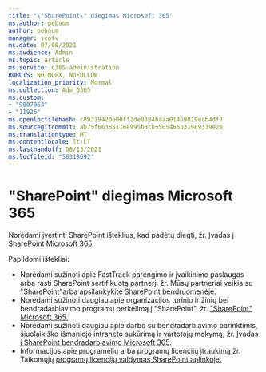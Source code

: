 ```yaml
---
title: "\"SharePoint\" diegimas Microsoft 365"
ms.author: pebaum
author: pebaum
manager: scotv
ms.date: 07/08/2021
ms.audience: Admin
ms.topic: article
ms.service: o365-administration
ROBOTS: NOINDEX, NOFOLLOW
localization_priority: Normal
ms.collection: Adm_O365
ms.custom:
- "9007063"
- "11926"
ms.openlocfilehash: c89319420e00ff2de8384baaa01469819eab4df7
ms.sourcegitcommit: ab75f66355116e995b3cb5505465b31989339e28
ms.translationtype: MT
ms.contentlocale: lt-LT
ms.lasthandoff: 08/13/2021
ms.locfileid: "58318692"
---
```

# <a name="deploy-sharepoint-in-microsoft-365"></a>"SharePoint" diegimas Microsoft 365

Norėdami įvertinti SharePoint išteklius, kad padėtų diegti, žr. Įvadas [į SharePoint Microsoft 365.](https://docs.microsoft.com/sharepoint/introduction) 

Papildomi ištekliai: 

- Norėdami sužinoti apie FastTrack parengimo ir įvaikinimo paslaugas arba rasti SharePoint sertifikuotą partnerį, žr. Mūsų partneriai veikia su ["SharePoint"](https://docs.microsoft.com/microsoft-365/sharepoint/sharepoint-partners-sharepoint-support)arba apsilankykite [SharePoint bendruomenėje.](https://techcommunity.microsoft.com/t5/sharepoint/ct-p/SharePoint) 
- Norėdami sužinoti daugiau apie organizacijos turinio ir žinių bei bendradarbiavimo programų perkėlimą į "SharePoint", žr. ["SharePoint" Microsoft 365.](https://docs.microsoft.com/sharepoint/introduction#migration) 
- Norėdami sužinoti daugiau apie darbo su bendradarbiavimo parinktimis, šiuolaikiško išmaniojo intraneto sukūrimą ir vartotojų mokymą, žr. Įvadas [į SharePoint bendradarbiavimo Microsoft 365](https://docs.microsoft.com/sharepoint/introduction#collaboration). 
- Informacijos apie programėlių arba programų licencijų įtraukimą žr. Taikomųjų [programų licencijų valdymas SharePoint aplinkoje.](https://docs.microsoft.com/sharepoint/manage-app-licenses) 


